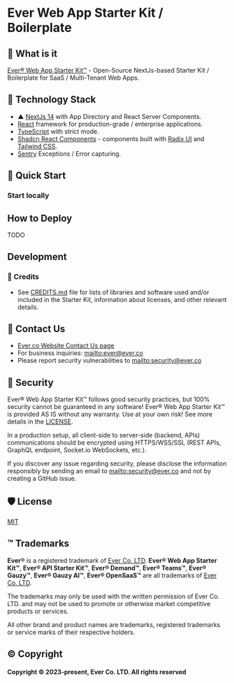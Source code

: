 # Ever Web App Starter Kit / Boilerplate

## 🌟 What is it

[Ever® Web App Starter Kit™](https://ever.dev) - Open-Source NextJs-based Starter Kit / Boilerplate for SaaS / Multi-Tenant Web Apps.

## 🧱 Technology Stack

-  ▲ [NextJs 14](https://nextjs.org) with App Directory and React Server Components.
-  [React](https://react.dev) framework for production-grade / enterprise applications.
-  [TypeScript](https://www.typescriptlang.org) with strict mode.
-  [Shadcn React Components](https://ui.shadcn.com) - components built with [Radix UI](https://www.radix-ui.com) and [Tailwind CSS](https://tailwindcss.com).
-  [Sentry](https://sentry.io) Exceptions / Error capturing.

## 🚀 Quick Start

### Start locally

## How to Deploy

TODO

## Development

### 🔗 Credits

-   See [CREDITS.md](CREDITS.md) file for lists of libraries and software used and/or included in the Starter Kit, information about licenses, and other relevant details.

## 💌 Contact Us

-   [Ever.co Website Contact Us page](https://ever.co/contacts)
-   For business inquiries: <mailto:ever@ever.co>
-   Please report security vulnerabilities to <mailto:security@ever.co>

## 🔐 Security

Ever® Web App Starter Kit™ follows good security practices, but 100% security cannot be guaranteed in any software!
Ever® Web App Starter Kit™ is provided AS IS without any warranty. Use at your own risk!
See more details in the [LICENSE](LICENSE).

In a production setup, all client-side to server-side (backend, APIs) communications should be encrypted using HTTPS/WSS/SSL (REST APIs, GraphQL endpoint, Socket.io WebSockets, etc.).

If you discover any issue regarding security, please disclose the information responsibly by sending an email to <mailto:security@ever.co> and not by creating a GitHub issue.

## 🛡️ License

[MIT](LICENSE)

## ™️ Trademarks

**Ever**® is a registered trademark of [Ever Co. LTD](https://ever.co).
**Ever® Web App Starter Kit™**, **Ever® API Starter Kit™**, **Ever® Demand™**, **Ever® Teams™**, **Ever® Gauzy™**, **Ever® Gauzy AI™**, **Ever® OpenSaaS™** are all trademarks of [Ever Co. LTD](https://ever.co).

The trademarks may only be used with the written permission of Ever Co. LTD. and may not be used to promote or otherwise market competitive products or services.

All other brand and product names are trademarks, registered trademarks or service marks of their respective holders.

## ©️ Copyright

#### Copyright © 2023-present, Ever Co. LTD. All rights reserved
